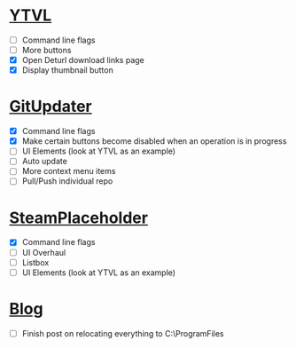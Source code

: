 # [YTVL](https://github.com/Walkman100/YTVL)
- [ ] Command line flags
- [ ] More buttons
 - [x] Open Deturl download links page
 - [x] Display thumbnail button

# [GitUpdater](https://github.com/Walkman100/GitUpdater)
- [x] Command line flags
- [x] Make certain buttons become disabled when an operation is in progress
- [ ] UI Elements (look at YTVL as an example)
- [ ] Auto update
- [ ] More context menu items
 - [ ] Pull/Push individual repo

# [SteamPlaceholder](https://github.com/Walkman100/SteamPlaceholder)
- [x] Command line flags
- [ ] UI Overhaul
 - [ ] Listbox
 - [ ] UI Elements (look at YTVL as an example)

# [Blog](http://matthewcstech.blogspot.com/)
- [ ] Finish post on relocating everything to C:\ProgramFiles
